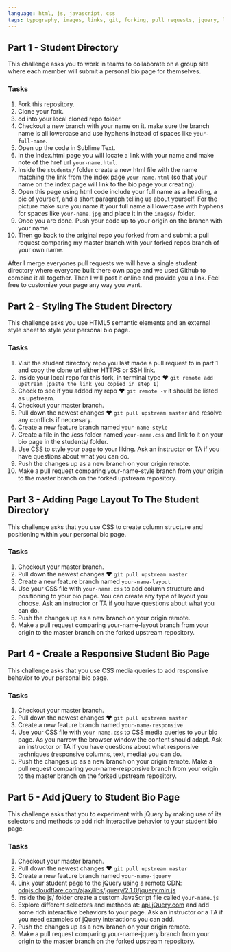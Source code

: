 ```yaml
---
language: html, js, javascript, css
tags: typography, images, links, git, forking, pull requests, jquery, layout, kids
---
```


## Part 1 - Student Directory

This challenge asks you to work in teams to collaborate on a group site where each member will submit a personal bio page for themselves.

### Tasks

1. Fork this repository.
2. Clone your fork.
3. cd into your local cloned repo folder.
4. Checkout a new branch with your name on it. make sure the branch name is all lowercase and use hyphens instead of spaces like `your-full-name`.
5. Open up the code in Sublime Text.
6. In the index.html page you will locate a link with your name and make  note of the href url `your-name.html`.
7. Inside the `students/` folder create a new html file with the name matching the link from the index page `your-name.html` (so that your name on the index page will link to the bio page your creating).
8. Open this page using html code include your full name as a heading, a pic of yourself, and a short paragraph telling us about yourself. For the picture make sure you name it your full name all lowercase with hyphens for spaces like `your-name.jpg` and place it in the `images/` folder.
9. Once you are done. Push your code up to your origin on the branch with your name.
10. Then go back to the original repo you forked from and submit a pull request comparing my master branch with your forked repos branch of your own name.

After I merge everyones pull requests we will have a single student directory where everyone built there own page and we used Github to combine it all together. Then I will post it online and provide you a link. Feel free to customize your page any way you want.

## Part 2 - Styling The Student Directory

This challenge asks you use HTML5 semantic elements and an external style sheet to style your personal bio page.

### Tasks

1. Visit the student directory repo you last made a pull request to in part 1 and copy the clone url either HTTPS or SSH link.
2. Inside your local repo for this fork, in terminal type ♥ `git remote add upstream (paste the link you copied in step 1)`
3. Check to see if you added my repo  ♥ `git remote -v` it should be listed as upstream.
4. Checkout your master branch.
5. Pull down the newest changes ♥ `git pull upstream master` and resolve any conflicts if neccesary.
6. Create a new feature branch named `your-name-style`
7. Create a file in the /css folder named `your-name.css` and link to it on your bio page in the students/ folder.
8. Use CSS to style your page to your liking. Ask an instructor or TA if you have questions about what you can do.
9. Push the changes up as a new branch on your origin remote.
10. Make a pull request comparing your-name-style branch from your origin to the master branch on the forked upstream repository.

## Part 3 -  Adding Page Layout To The Student Directory

This challenge asks that you use CSS to create column structure and positioning within your personal bio page.

### Tasks

1. Checkout your master branch.
2. Pull down the newest changes ♥ `git pull upstream master`
3. Create a new feature branch named `your-name-layout`
4. Use your CSS file with `your-name.css` to add column structure and positioning to your bio page. You can create any type of layout you choose. Ask an instructor or TA if you have questions about what you can do.
5. Push the changes up as a new branch on your origin remote.
6. Make a pull request comparing your-name-layout branch from your origin to the master branch on the forked upstream repository.

## Part 4 - Create a Responsive Student Bio Page

This challenge asks that you use CSS media queries to add responsive behavior to your personal bio page.

### Tasks

1. Checkout your master branch.
2. Pull down the newest changes ♥ `git pull upstream master`
3. Create a new feature branch named `your-name-responsive`
4. Use your CSS file with `your-name.css` to CSS media queries to your bio page. As you narrow the browser window the content should adapt. Ask an instructor or TA if you have questions about what responsive techniques (responsive columns, text, media) you can do.
5. Push the changes up as a new branch on your origin remote.
Make a pull request comparing your-name-responsive branch from your origin to the master branch on the forked upstream repository.

## Part 5 - Add jQuery to Student Bio Page

This challenge asks that you to experiment with jQuery by making use of its selectors and methods to add rich interactive behavior to your student bio page.

### Tasks

1. Checkout your master branch.
2. Pull down the newest changes ♥ `git pull upstream master`
3. Create a new feature branch named `your-name-jquery`
4. Link your student page to the jQuery using a remote CDN: [cdnjs.cloudflare.com/ajax/libs/jquery/2.1.0/jquery.min.js](http://cdnjs.cloudflare.com/ajax/libs/jquery/2.1.0/jquery.min.js)
5. Inside the js/ folder create a custom JavaScript file called `your-name.js`
6. Explore different selectors and methods at: [api.jQuery.com](http://api.jquery.com) and add some rich interactive behaviors to your page. Ask an instructor or a TA if you need examples of jQuery interactions you can add.
7. Push the changes up as a new branch on your origin remote.
8. Make a pull request comparing your-name-jquery branch from your origin to the master branch on the forked upstream repository.

